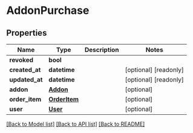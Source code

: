 # AddonPurchase


## Properties
Name | Type | Description | Notes
------------ | ------------- | ------------- | -------------
**revoked** | **bool** |  | 
**created_at** | **datetime** |  | [optional] [readonly] 
**updated_at** | **datetime** |  | [optional] [readonly] 
**addon** | [**Addon**](Addon.md) |  | [optional] 
**order_item** | [**OrderItem**](OrderItem.md) |  | [optional] 
**user** | [**User**](User.md) |  | [optional] 

[[Back to Model list]](../README.md#documentation-for-models) [[Back to API list]](../README.md#documentation-for-api-endpoints) [[Back to README]](../README.md)


